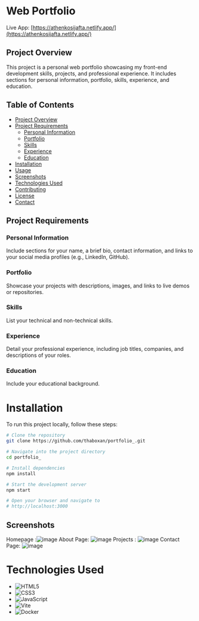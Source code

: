 # Web Portfolio

Live App: [https://athenkosijafta.netlify.app/](https://athenkosijafta.netlify.app/)

## Project Overview

This project is a personal web portfolio showcasing my front-end development skills, projects, and professional experience. It includes sections for personal information, portfolio, skills, experience, and education.

## Table of Contents

- [Project Overview](#project-overview)
- [Project Requirements](#project-requirements)
  - [Personal Information](#personal-information)
  - [Portfolio](#portfolio)
  - [Skills](#skills)
  - [Experience](#experience)
  - [Education](#education)
- [Installation](#installation)
- [Usage](#usage)
- [Screenshots](#screenshots)
- [Technologies Used](#technologies-used)
- [Contributing](#contributing)
- [License](#license)
- [Contact](#contact)

## Project Requirements

### Personal Information

Include sections for your name, a brief bio, contact information, and links to your social media profiles (e.g., LinkedIn, GitHub).

### Portfolio

Showcase your projects with descriptions, images, and links to live demos or repositories.

### Skills

List your technical and non-technical skills.

### Experience

Detail your professional experience, including job titles, companies, and descriptions of your roles.

### Education

Include your educational background.

# Installation

To run this project locally, follow these steps:

```sh
# Clone the repository
git clone https://github.com/thaboxan/portfolio_.git

# Navigate into the project directory
cd portfolio_

# Install dependencies
npm install

# Start the development server
npm start

# Open your browser and navigate to
# http://localhost:3000
```
   
## Screenshots
Homepage :![image](https://github.com/user-attachments/assets/fc58cd4d-2205-4055-930b-4913362bfed0)
About Page: ![image](https://github.com/user-attachments/assets/403040ec-11a1-413c-a668-0db85d8fe83f)
Projects : ![image](https://github.com/user-attachments/assets/2705a1eb-3a36-40a8-aa7f-306ad22cbaec)
Contact Page: ![image](https://github.com/user-attachments/assets/3ff090c1-de3b-4fc8-879f-638751a0c82c)

# Technologies Used  

- ![HTML5](https://img.shields.io/badge/-HTML5-E34F26?logo=html5&logoColor=white&style=flat)  
- ![CSS3](https://img.shields.io/badge/-CSS3-1572B6?logo=css3&logoColor=white&style=flat)  
- ![JavaScript](https://img.shields.io/badge/-JavaScript-F7DF1E?logo=javascript&logoColor=black&style=flat)  
- ![Vite](https://img.shields.io/badge/-Vite-646CFF?logo=vite&logoColor=white&style=flat)  
- ![Docker](https://img.shields.io/badge/-Docker-2496ED?logo=docker&logoColor=white&style=flat)  


